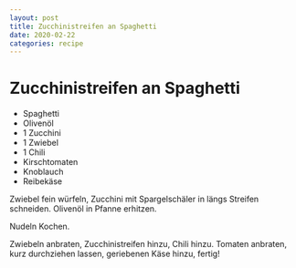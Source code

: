 ```yaml
---
layout: post
title: Zucchinistreifen an Spaghetti
date: 2020-02-22
categories: recipe
---
```

# Zucchinistreifen an Spaghetti

- Spaghetti
- Olivenöl
- 1 Zucchini
- 1 Zwiebel
- 1 Chili
- Kirschtomaten
- Knoblauch
- Reibekäse

Zwiebel fein würfeln, Zucchini mit Spargelschäler in längs Streifen schneiden.
Olivenöl in Pfanne erhitzen.

Nudeln Kochen.

Zwiebeln anbraten, Zucchinistreifen hinzu, Chili hinzu.
Tomaten anbraten, kurz durchziehen lassen, geriebenen Käse hinzu, fertig!